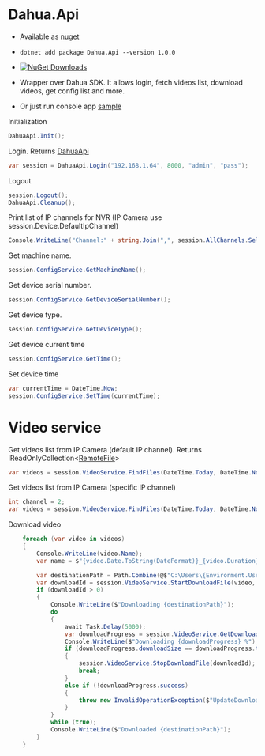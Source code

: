 # Dahua.Api
* Available as [nuget](https://www.nuget.org/packages/Dahua.Api/) 
* `dotnet add package Dahua.Api --version 1.0.0`

* [![NuGet Downloads](https://img.shields.io/nuget/dt/Dahua.Api.svg)](https://www.nuget.org/packages/Dahua.Api/)

* Wrapper over Dahua SDK. It allows login, fetch videos list, download videos, get config list and more.

* Or just run console app [sample](https://raw.githubusercontent.com/vov4uk/Dahua.Api/main/src/Dahua.Api.Example/Program.cs)

Initialization
```cs
DahuaApi.Init();
```

Login. Returns [DahuaApi](https://github.com/vov4uk/Dahua.Api/blob/main/src/Dahua.Api/DahuaApi.cs)
```cs
var session = DahuaApi.Login("192.168.1.64", 8000, "admin", "pass");
```

Logout
```cs
session.Logout();
DahuaApi.Cleanup();
```

Print list of IP channels for NVR (IP Camera use session.Device.DefaultIpChannel)
```cs
Console.WriteLine("Channel:" + string.Join(",", session.AllChannels.Select(t => $"Channel{t.Id}_{t.Name}")));
```

Get machine name.
```cs
session.ConfigService.GetMachineName();
```

Get device serial number.
```cs
session.ConfigService.GetDeviceSerialNumber();
```

Get device type.
```cs
session.ConfigService.GetDeviceType();
```

Get device current time
```cs
session.ConfigService.GetTime();
```

Set device time
```cs
var currentTime = DateTime.Now;
session.ConfigService.SetTime(currentTime);
```

# Video service
Get videos list from IP Camera (default IP channel). Returns IReadOnlyCollection<[RemoteFile](https://github.com/vov4uk/Dahua.Api/blob/main/src/Dahua.Api/Data/RemoteFile.cs)>
```cs
var videos = session.VideoService.FindFiles(DateTime.Today, DateTime.Now);
```

Get videos list from IP Camera (specific IP channel)
```cs
int channel = 2;
var videos = session.VideoService.FindFiles(DateTime.Today, DateTime.Now, channel);
```

Download video
```cs
    foreach (var video in videos)
    {
        Console.WriteLine(video.Name);
        var name = $"{video.Date.ToString(DateFormat)}_{video.Duration}.dav";

        var destinationPath = Path.Combine(@$"C:\Users\{Environment.UserName}\Desktop", "bin", name);
        var downloadId = session.VideoService.StartDownloadFile(video, destinationPath);
        if (downloadId > 0)
        {
            Console.WriteLine($"Downloading {destinationPath}");
            do
            {
                await Task.Delay(5000);
                var downloadProgress = session.VideoService.GetDownloadPosition(downloadId);
                Console.WriteLine($"Downloading {downloadProgress} %");
                if (downloadProgress.downloadSize == downloadProgress.totalSize)
                {
                    session.VideoService.StopDownloadFile(downloadId);
                    break;
                }
                else if (!downloadProgress.success)
                {
                    throw new InvalidOperationException($"UpdateDownloadProgress failed, progress value = {downloadProgress}");
                }
            }
            while (true);
            Console.WriteLine($"Downloaded {destinationPath}");
        }
    }
```